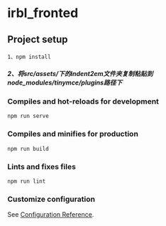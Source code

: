# irbl_fronted

## Project setup
```
1、npm install
```
##### 2、将src/assets/下的indent2em文件夹复制粘贴到node_modules/tinymce/plugins路径下

### Compiles and hot-reloads for development
```
npm run serve
```

### Compiles and minifies for production
```
npm run build
```

### Lints and fixes files
```
npm run lint
```

### Customize configuration
See [Configuration Reference](https://cli.vuejs.org/config/).
